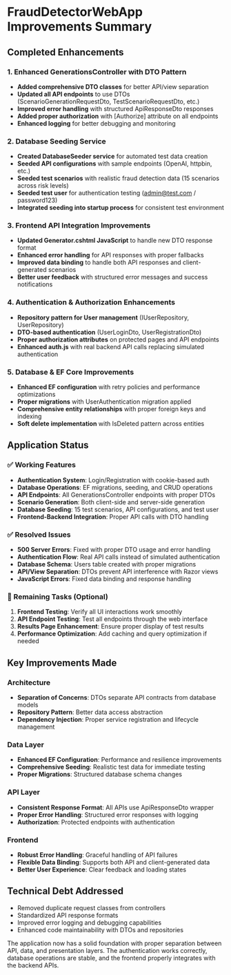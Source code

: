 # FraudDetectorWebApp Improvements Summary

## Completed Enhancements

### 1. Enhanced GenerationsController with DTO Pattern
- **Added comprehensive DTO classes** for better API/view separation
- **Updated all API endpoints** to use DTOs (ScenarioGenerationRequestDto, TestScenarioRequestDto, etc.)
- **Improved error handling** with structured ApiResponseDto responses
- **Added proper authorization** with [Authorize] attribute on all endpoints
- **Enhanced logging** for better debugging and monitoring

### 2. Database Seeding Service
- **Created DatabaseSeeder service** for automated test data creation
- **Seeded API configurations** with sample endpoints (OpenAI, httpbin, etc.)
- **Seeded test scenarios** with realistic fraud detection data (15 scenarios across risk levels)
- **Seeded test user** for authentication testing (admin@test.com / password123)
- **Integrated seeding into startup process** for consistent test environment

### 3. Frontend API Integration Improvements
- **Updated Generator.cshtml JavaScript** to handle new DTO response format
- **Enhanced error handling** for API responses with proper fallbacks
- **Improved data binding** to handle both API responses and client-generated scenarios
- **Better user feedback** with structured error messages and success notifications

### 4. Authentication & Authorization Enhancements
- **Repository pattern for User management** (IUserRepository, UserRepository)
- **DTO-based authentication** (UserLoginDto, UserRegistrationDto)
- **Proper authorization attributes** on protected pages and API endpoints
- **Enhanced auth.js** with real backend API calls replacing simulated authentication

### 5. Database & EF Core Improvements
- **Enhanced EF configuration** with retry policies and performance optimizations
- **Proper migrations** with UserAuthentication migration applied
- **Comprehensive entity relationships** with proper foreign keys and indexing
- **Soft delete implementation** with IsDeleted pattern across entities

## Application Status

### ✅ Working Features
- **Authentication System**: Login/Registration with cookie-based auth
- **Database Operations**: EF migrations, seeding, and CRUD operations
- **API Endpoints**: All GenerationsController endpoints with proper DTOs
- **Scenario Generation**: Both client-side and server-side generation
- **Database Seeding**: 15 test scenarios, API configurations, and test user
- **Frontend-Backend Integration**: Proper API calls with DTO handling

### ✅ Resolved Issues
- **500 Server Errors**: Fixed with proper DTO usage and error handling
- **Authentication Flow**: Real API calls instead of simulated authentication
- **Database Schema**: Users table created with proper migrations
- **API/View Separation**: DTOs prevent API interference with Razor views
- **JavaScript Errors**: Fixed data binding and response handling

### 🔄 Remaining Tasks (Optional)
1. **Frontend Testing**: Verify all UI interactions work smoothly
2. **API Endpoint Testing**: Test all endpoints through the web interface
3. **Results Page Enhancement**: Ensure proper display of test results
4. **Performance Optimization**: Add caching and query optimization if needed

## Key Improvements Made

### Architecture
- **Separation of Concerns**: DTOs separate API contracts from database models
- **Repository Pattern**: Better data access abstraction
- **Dependency Injection**: Proper service registration and lifecycle management

### Data Layer
- **Enhanced EF Configuration**: Performance and resilience improvements
- **Comprehensive Seeding**: Realistic test data for immediate testing
- **Proper Migrations**: Structured database schema changes

### API Layer  
- **Consistent Response Format**: All APIs use ApiResponseDto wrapper
- **Proper Error Handling**: Structured error responses with logging
- **Authorization**: Protected endpoints with authentication

### Frontend
- **Robust Error Handling**: Graceful handling of API failures
- **Flexible Data Binding**: Supports both API and client-generated data
- **Better User Experience**: Clear feedback and loading states

## Technical Debt Addressed
- Removed duplicate request classes from controllers
- Standardized API response formats
- Improved error logging and debugging capabilities
- Enhanced code maintainability with DTOs and repositories

The application now has a solid foundation with proper separation between API, data, and presentation layers. The authentication works correctly, database operations are stable, and the frontend properly integrates with the backend APIs.
